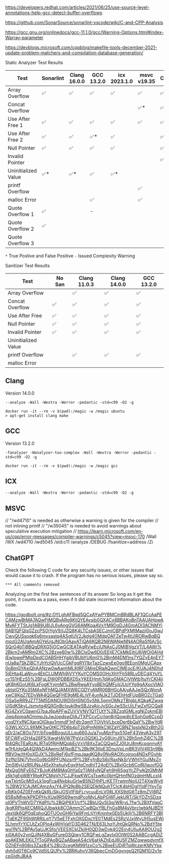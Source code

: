 https://developers.redhat.com/articles/2021/06/25/use-source-level-annotations-help-gcc-detect-buffer-overflows

https://github.com/SonarSource/sonarlint-vscode/wiki/C-and-CPP-Analysis

https://gcc.gnu.org/onlinedocs/gcc-11.1.0/gcc/Warning-Options.html#index-Warray-parameter

https://devblogs.microsoft.com/cppblog/makefile-tools-december-2021-update-problem-matchers-and-compilation-database-generation/

Static Analyzer Test Results

| Test                | Sonarlint | Clang 16.0.0 | GCC 13.2.0 | icx 2023.1.0 | msvc v19.35 | ChatGPT |
|---------------------|-----------|--------------|------------|--------------|-------------|---------|
| Array Overflow      | ✅        | ✅           | ✅         | ✅           | ✅          | ✅      |
| Concat Overflow     |           |              |            |              | ✅*         | ✅*     |
| Use After Free 1    | ✅        | ✅           | ✅         | ✅           | ✅          | ✅      |
| Use After Free 2    | ✅        | ✅           | ✅*        | ✅           |             | ✅      |
| Null Pointer        | ✅        | ✅           | ✅         | ✅           |             | ✅*     |
| Invalid Pointer     |           |              |            |              |             | ✅*     |
| Uninitialized Value | ✅*       | ✅*          | ✅         | ✅*          |             |         |
| printf Overflow     |           |              |            |              | ✅          |         |
| malloc Error        |           |              | ✅         |              | ✅          |         |
| Quote Overflow 1    | ✅        |              | -          |              |             |         |
| Quote Overflow 2    | ✅        |              |            |              |             |         |
| Quote Overflow 3    |           |              |            |              |             |         |

`*` True Postive and False Positive
`-` Issued Complexity Warning

Sanitizer Test Results

| Test                | No San | Clang 11.0.3 | Clang 14.0.0 | GCC 13.2.0 |
|---------------------|--------|--------------|--------------|------------|
| Array Overflow      |        | ✅           | ✅           | ✅         |
| Concat Overflow     | ✅     | ✅           | ✅           | ✅         |
| Use After Free      | ✅     | ✅           | ✅           | ✅         |
| Null Pointer        | ✅     | ✅           | ✅           | ✅         |
| Invalid Pointer     | ✅     | ✅           | ✅           | ✅         |
| Uninitialized Value |        |              |              |            |
| printf Overflow     |        | ✅           | ✅           | ✅         |
| malloc Error        |        |              |              |            |

## Clang

Version 14.0.0

    --analyze -Wall -Wextra -Werror -pedantic -std=c99 -O2 -g

```
docker run -it --rm -v $(pwd):/magic -w /magic ubuntu
> apt-get install clang make
```

## GCC

Version 13.2.0

    -fanalyzer -Wanalyzer-too-complex -Wall -Wextra -Werror -pedantic -std=c99 -O2 -g

```
docker run -it --rm -v $(pwd):/magic -w /magic gcc
```

## ICX

    --analyze -Wall -Wextra -Werror -pedantic -std=c99 -O2 -g

## MSVC

// "/wd4710" is needed as otherwise a warning is given for the compiler
// not inlining printf
// "/w35045" is needed to avoid warnings about speculative execution mitigation
// https://learn.microsoft.com/en-us/cpp/error-messages/compiler-warnings/c5045?view=msvc-170
/Wall /WX /wd4710 /wd5045 /std:c11 /analyze /DEBUG /fsanitize=address /Zi

## ChatGPT

Check the following C code for any security issues, or other issues that would cause it to crash.
If the program has no serious issues, please say so.

```
*** All comments removed
```

Analyzing on the first few sentences of its answer
So long as it get the point, it counts as a pass, even if it
did state incorrect information about the code.

https://godbolt.org/#z:OYLghAFBqd5QCxAYwPYBMCmBRdBLAF1QCcAaPECAMzwBtMA7AQwFtMQByARg9KtQYEAysib0QXACx8BBAKoBnTAAUAHpwAMvAFYTStJg1AB9U8lJL6yAngGVG6AMKpaAVxYM9DgDJ4GmADl3ACNMYj0AB1QFQlsGZzcPSOjYgV9/IJZQ8K4LTCsbASECJmICBPdPXMtMazji0oJ0wJCwvQUSsoqk6s6mvxastq4ASgtUV2Jkdg4OMdpOAFZeTw4tUlRORwBqBQmpzG2AUgAmAGYeUgJNObGAaxATjQA6KQB2N8WANjeNN4AORaSf6A/ScSQrG4bTi8BQgDRXG5jOCwGCIEATAgRVwEciUNAsCJ0MIBVgzVT/L4AWi%2Bkm2yAMRm2XC%2Bzxe60w%2BCIxDw6D0/EEIjE7CkMkEihU6jWOj0AHdiEwIpwePMlpDpdCOAB5HHYgjbVBUbYU6m0%2BmM4DM1ns7YQZyE4nEY7nUa8a7SkZjBCYJhYcIQVUcCGkFggRYI1brTazCzwxEe0go9EEon0MgUCApx0oBmGYAsjQIrAANzw0wAanhMLKtRFGMreDRaAQwnCIMEocE/KUAJ4N0hd5jEHta4LaWruy4EtiCLUMWh9jVYYKuYCOMS0OHcXhYFh58RLvDECd4YuYLcc1S1HEzS5%2BFsLDW0PDBBXD5xYKEEHmh7djKgGMACiVtWtb1tuYrCKI4iigK8hKGoUK6LkFogKYxjmM%2BwRwpAYyoBEhQMFuVJUoYYg9gAXocVIAOobtstGYKo35MAxNFhMQJAMXW6CGDYyAMR06BHGcAAiyAAJwSQxWonAxwC8KgZ7EDyWA4QGeQFHE9gME4LiVF4unNJk2TJDEhHdFUpBROZcTGa0OSaSeRR9JZ7T5M5DANGU9lDI5HSNG5vSNL5pmjOMkzTBIgbLKQkaKZwxqUjSdK5kyLJsmytq4IQXGnBcIxuki9wSBJzyAicJySGcJwSScUiLFwZxfGCQa8KG4ZxVC0awnG7paJ6pAPFwZUVVVNV1Q1TUtY%2BZzqlGMLxgNiZokmEBIJiep4pmqAOmmpJsJwJopdswDIAJTXPCcvCcrlqn8rIQowdIcESohGq6CcpDyoqDYxfNCXarqOIGkax1mmdF1nFdtr2qmYTOjVhVLbcpDer6bQaY%2BwYdRG3WLXCCL9XMK3wOtKC7fD6b4pT2bIPmNWkCWZaYCBNZ1qslxNi2xBth2GqDr2/aC8Oo7jtY/bTowBBzguULLqu660Ju/a7vuMzrPgx51GeF43VeyA3v2975FCWFvj2H4a26P5/XwgHAVW7PgVzj3QSKL2yG9UrrJ9%2Bh5mhZj6C%2B6l4QRcTEaRzALlRTq0fRjHMQqbEcVxVI8XxZaCQQwliZJ0lUrJ8mKcpqnnvAYw1HUdgQA4QWkD4AwmcM1kpBZ%2Bk9K3tlpE3DnuVpLmBR3VlV4R3n9BkffBV0w/tH0oXDJX%2BxReFj6xfFmpJaadKQ8y0NyRAOXcojroo4NDxPGyhbXzfN/SNj7VhnjGo9bGRPFUNjzsrfP%2BFvfnBzS6i/RaxNkSrVWhtYGuIMxZn2mSI6yUzRllUNsJ45xXhshulyEgvIHqCndhIT24oEI%2BxlGcb6ColR/lauvfGQMsQg0NFvE6ZYBJoK4M8MqGhYa0zTIjM4yNQFeh9H6SggYcZPyAQtGMhMz6k1gEgWBYRtpKPCMgVh7CJJFkwKWCsTswKc0bHQHmfNOzdmHMLcxI4xwTklrtGcMt5yLk1pgFca4NxbkuGrIwB5NZHhPLrKETFrwtmNoIU2T4XwWytl%2BW21CAJMCAmzAx/Y4JPQ9pBb2SEQDkNQuhTCIcK4bHDgIYidFlYpyTqxRiKk04Z0EFnKkQkRLiSkjJOSVIFIbFLrycuuEnLV08LXXS9dG6Tz8mZVI8RZ65BslMhe/kPKDPHvXUe9R569wmdPcoMyLAbPGWFJekURT/SkYDZhSDzqoI0PVThWVD7YKdPlU%2BQjP6X1/r/f%2BbUQySI3q/WRryL7fw%2BXfVqgC/kgKRPIqAECMRQJUbwkk8COAmm2CwBQxYBLFhGs8M4sVbrclwbkNJBDYJexIdk6QP0qEqhoQDTUOoGH6iYai9FmLtjYrKninhe0Eb5UkIIj%2B6NRFY3BI/TqEKZF9ShWtRRiLqY7V5eETFxhOXGDxcYE0TMdEs2SRzVJxjWyUH5usEWi5LhmrFrYiCUtZxOPlq4xWHjVaYD3D462TN/E63LhqYJhtQkQRNo%2BdY5tewxI1N%2BPAv5aUJKSfo/VEESXCkIZkilH0QD3wDvk4O2Ein4UIluAA9OU2g2xi0AA0y2ynQJIN4XBuGFureGSQiwy1CRQFwLgZayIx0OIW0S2AABCcgADiZaqAKEMLEKiLTfToGPAoBQZaABaeAS4cV6aHAZhEdJ6USFZMZgwwpdymfXOZhEFn908is3ZazB4%2BU2cegKM991zxCo%2BxeEUDjRTpWczerKMVYpxdyh5d0T6Co9CVd5ILQUPx%2BRKuhvV36QbecCmDGgvngsQ2fQM10/2v1ecpGIdhJBAA